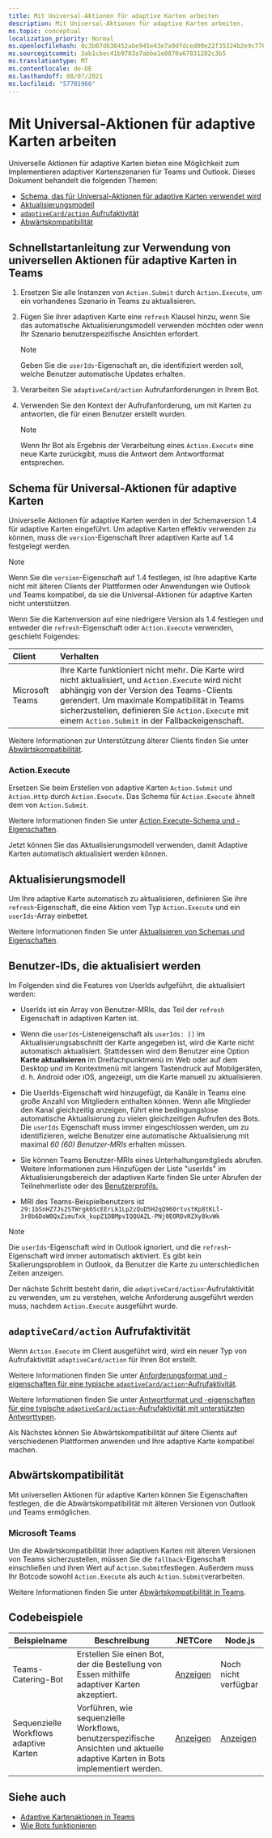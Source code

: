 ```yaml
---
title: Mit Universal-Aktionen für adaptive Karten arbeiten
description: Mit Universal-Aktionen für adaptive Karten arbeiten.
ms.topic: conceptual
localization_priority: Normal
ms.openlocfilehash: 0c3b07d630452abe945e43e7a9dfdced00e22f35324b2e9c7768b6bca5a0d065
ms.sourcegitcommit: 3ab1cbec41b9783a7abba1e0870a67831282c3b5
ms.translationtype: MT
ms.contentlocale: de-DE
ms.lasthandoff: 08/07/2021
ms.locfileid: "57701966"
---
```

# <a name="work-with-universal-actions-for-adaptive-cards"></a>Mit Universal-Aktionen für adaptive Karten arbeiten

Universelle Aktionen für adaptive Karten bieten eine Möglichkeit zum Implementieren adaptiver Kartenszenarien für Teams und Outlook. Dieses Dokument behandelt die folgenden Themen:

* [Schema, das für Universal-Aktionen für adaptive Karten verwendet wird](#schema-for-universal-actions-for-adaptive-cards)
* [Aktualisierungsmodell](#refresh-model)
* [`adaptiveCard/action` Aufrufaktivität](#adaptivecardaction-invoke-activity)
* [Abwärtskompatibilität](#backward-compatibility)

## <a name="quick-start-guide-to-use-universal-actions-for-adaptive-cards-in-teams"></a>Schnellstartanleitung zur Verwendung von universellen Aktionen für adaptive Karten in Teams

1. Ersetzen Sie alle Instanzen von `Action.Submit` durch `Action.Execute`, um ein vorhandenes Szenario in Teams zu aktualisieren.
2. Fügen Sie ihrer adaptiven Karte eine `refresh` Klausel hinzu, wenn Sie das automatische Aktualisierungsmodell verwenden möchten oder wenn Ihr Szenario benutzerspezifische Ansichten erfordert.

    >[!NOTE]
    > Geben Sie die `userIds`-Eigenschaft an, die identifiziert werden soll, welche Benutzer automatische Updates erhalten.

3. Verarbeiten Sie `adaptiveCard/action` Aufrufanforderungen in Ihrem Bot.
4. Verwenden Sie den Kontext der Aufrufanforderung, um mit Karten zu antworten, die für einen Benutzer erstellt wurden.

    > [!NOTE]
    > Wenn Ihr Bot als Ergebnis der Verarbeitung eines `Action.Execute` eine neue Karte zurückgibt, muss die Antwort dem Antwortformat entsprechen.

## <a name="schema-for-universal-actions-for-adaptive-cards"></a>Schema für Universal-Aktionen für adaptive Karten

Universelle Aktionen für adaptive Karten werden in der Schemaversion 1.4 für adaptive Karten eingeführt. Um adaptive Karten effektiv verwenden zu können, muss die `version`-Eigenschaft Ihrer adaptiven Karte auf 1.4 festgelegt werden.

> [!NOTE]
> Wenn Sie die `version`-Eigenschaft auf 1.4 festlegen, ist Ihre adaptive Karte nicht mit älteren Clients der Plattformen oder Anwendungen wie Outlook und Teams kompatibel, da sie die Universal-Aktionen für adaptive Karten nicht unterstützen.

Wenn Sie die Kartenversion auf eine niedrigere Version als 1.4 festlegen und entweder die `refresh`-Eigenschaft oder `Action.Execute` verwenden, geschieht Folgendes:

| Client | Verhalten |
| :-- | :-- |
| Microsoft Teams | Ihre Karte funktioniert nicht mehr. Die Karte wird nicht aktualisiert, und `Action.Execute` wird nicht abhängig von der Version des Teams-Clients gerendert. Um maximale Kompatibilität in Teams sicherzustellen, definieren Sie `Action.Execute` mit einem `Action.Submit` in der Fallbackeigenschaft. |

Weitere Informationen zur Unterstützung älterer Clients finden Sie unter [Abwärtskompatibilität](#backward-compatibility).

### <a name="actionexecute"></a>Action.Execute

Ersetzen Sie beim Erstellen von adaptive Karten `Action.Submit` und `Action.Http` durch `Action.Execute`. Das Schema für `Action.Execute` ähnelt dem von `Action.Submit`.

Weitere Informationen finden Sie unter [Action.Execute-Schema und -Eigenschaften](/adaptive-cards/authoring-cards/universal-action-model#actionexecute).

Jetzt können Sie das Aktualisierungsmodell verwenden, damit Adaptive Karten automatisch aktualisiert werden können.

## <a name="refresh-model"></a>Aktualisierungsmodell

Um Ihre adaptive Karte automatisch zu aktualisieren, definieren Sie ihre `refresh`-Eigenschaft, die eine Aktion vom Typ `Action.Execute` und ein `userIds`-Array einbettet.

Weitere Informationen finden Sie unter [Aktualisieren von Schemas und Eigenschaften](/adaptive-cards/authoring-cards/universal-action-model#refresh-mechanism).

## <a name="user-ids-in-refresh"></a>Benutzer-IDs, die aktualisiert werden

Im Folgenden sind die Features von UserIds aufgeführt, die aktualisiert werden:

* UserIds ist ein Array von Benutzer-MRIs, das Teil der `refresh` Eigenschaft in adaptiven Karten ist.

* Wenn die `userIds`-Listeneigenschaft als `userIds: []` im Aktualisierungsabschnitt der Karte angegeben ist, wird die Karte nicht automatisch aktualisiert. Stattdessen wird dem Benutzer eine Option **Karte aktualisieren** im Dreifachpunktmenü im Web oder auf dem Desktop und im Kontextmenü mit langem Tastendruck auf Mobilgeräten, d. h. Android oder iOS, angezeigt, um die Karte manuell zu aktualisieren.

* Die UserIds-Eigenschaft wird hinzugefügt, da Kanäle in Teams eine große Anzahl von Mitgliedern enthalten können. Wenn alle Mitglieder den Kanal gleichzeitig anzeigen, führt eine bedingungslose automatische Aktualisierung zu vielen gleichzeitigen Aufrufen des Bots. Die `userIds` Eigenschaft muss immer eingeschlossen werden, um zu identifizieren, welche Benutzer eine automatische Aktualisierung mit maximal *60 (60) Benutzer-MRIs* erhalten müssen.

* Sie können Teams Benutzer-MRIs eines Unterhaltungsmitglieds abrufen. Weitere Informationen zum Hinzufügen der Liste "userIds" im Aktualisierungsbereich der adaptiven Karte finden Sie unter Abrufen der Teilnehmerliste oder des [Benutzerprofils.](/microsoftteams/platform/bots/how-to/get-teams-context?tabs=dotnet#fetch-the-roster-or-user-profile)

* MRI des Teams-Beispielbenutzers ist `29:1bSnHZ7Js2STWrgk6ScEErLk1Lp2zQuD5H2qQ960rtvstKp8tKLl-3r8b6DoW0QxZimuTxk_kupZ1DBMpvIQQUAZL-PNj0EORDvRZXy8kvWk`

> [!NOTE]
> Die `userIds`-Eigenschaft wird in Outlook ignoriert, und die `refresh`-Eigenschaft wird immer automatisch aktiviert. Es gibt kein Skalierungsproblem in Outlook, da Benutzer die Karte zu unterschiedlichen Zeiten anzeigen.

Der nächste Schritt besteht darin, die `adaptiveCard/action`-Aufrufaktivität zu verwenden, um zu verstehen, welche Anforderung ausgeführt werden muss, nachdem `Action.Execute` ausgeführt wurde.

## <a name="adaptivecardaction-invoke-activity"></a>`adaptiveCard/action` Aufrufaktivität

Wenn `Action.Execute` im Client ausgeführt wird, wird ein neuer Typ von Aufrufaktivität `adaptiveCard/action` für Ihren Bot erstellt.

Weitere Informationen finden Sie unter [Anforderungsformat und -eigenschaften für eine typische `adaptiveCard/action`-Aufrufaktivität](/adaptive-cards/authoring-cards/universal-action-model#request-format).

Weitere Informationen finden Sie unter [Antwortformat und -eigenschaften für eine typische `adaptiveCard/action`-Aufrufaktivität mit unterstützten Antworttypen](/adaptive-cards/authoring-cards/universal-action-model#response-format).

Als Nächstes können Sie Abwärtskompatibilität auf ältere Clients auf verschiedenen Plattformen anwenden und Ihre adaptive Karte kompatibel machen.

## <a name="backward-compatibility"></a>Abwärtskompatibilität

Mit universellen Aktionen für adaptive Karten können Sie Eigenschaften festlegen, die die Abwärtskompatibilität mit älteren Versionen von Outlook und Teams ermöglichen.

### <a name="teams"></a>Microsoft Teams

Um die Abwärtskompatibilität Ihrer adaptiven Karten mit älteren Versionen von Teams sicherzustellen, müssen Sie die `fallback`-Eigenschaft einschließen und ihren Wert auf `Action.Submit`festlegen. Außerdem muss Ihr Botcode sowohl `Action.Execute` als auch `Action.Submit`verarbeiten.

Weitere Informationen finden Sie unter [Abwärtskompatibilität in Teams](/adaptive-cards/authoring-cards/universal-action-model#teams).

## <a name="code-samples"></a>Codebeispiele

|Beispielname | Beschreibung | .NETCore | Node.js |
|----------------|-----------------|--------------|--------------|
| Teams-Catering-Bot | Erstellen Sie einen Bot, der die Bestellung von Essen mithilfe adaptiver Karten akzeptiert. |[Anzeigen](https://github.com/OfficeDev/Microsoft-Teams-Samples/tree/main/samples/bot-teams-catering/csharp)| Noch nicht verfügbar |
| Sequenzielle Workflows adaptive Karten | Vorführen, wie sequenzielle Workflows, benutzerspezifische Ansichten und aktuelle adaptive Karten in Bots implementiert werden. | [Anzeigen](https://github.com/OfficeDev/Microsoft-Teams-Samples/tree/main/samples/bot-sequential-flow-adaptive-cards/csharp) | [Anzeigen](https://github.com/OfficeDev/Microsoft-Teams-Samples/tree/main/samples/bot-sequential-flow-adaptive-cards/nodejs) |

## <a name="see-also"></a>Siehe auch

* [Adaptive Kartenaktionen in Teams](~/task-modules-and-cards/cards/cards-actions.md#adaptive-cards-actions)
* [Wie Bots funktionieren](/azure/bot-service/bot-builder-basics?view=azure-bot-service-4.0&preserve-view=true)

